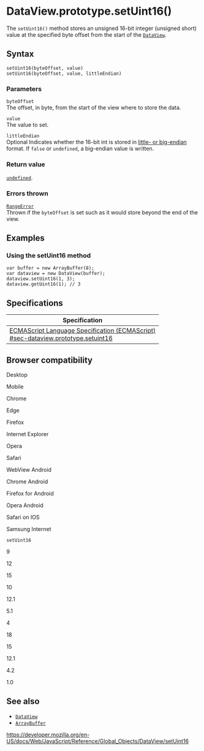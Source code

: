 # DataView.prototype.setUint16()

The `setUint16()` method stores an unsigned 16-bit integer (unsigned short) value at the specified byte offset from the start of the [`DataView`](../dataview).

## Syntax

    setUint16(byteOffset, value)
    setUint16(byteOffset, value, littleEndian)

### Parameters

`byteOffset`  
The offset, in byte, from the start of the view where to store the data.

`value`  
The value to set.

`littleEndian`  
<span class="badge inline optional">Optional</span> Indicates whether the 16-bit int is stored in [little- or big-endian](https://developer.mozilla.org/en-US/docs/Glossary/Endianness) format. If `false` or `undefined`, a big-endian value is written.

### Return value

[`undefined`](../undefined).

### Errors thrown

[`RangeError`](../rangeerror)  
Thrown if the `byteOffset` is set such as it would store beyond the end of the view.

## Examples

### Using the setUint16 method

    var buffer = new ArrayBuffer(8);
    var dataview = new DataView(buffer);
    dataview.setUint16(1, 3);
    dataview.getUint16(1); // 3

## Specifications

<table><thead><tr class="header"><th>Specification</th></tr></thead><tbody><tr class="odd"><td><a href="https://tc39.es/ecma262/#sec-dataview.prototype.setuint16">ECMAScript Language Specification (ECMAScript)<br />
<span class="small">#sec-dataview.prototype.setuint16</span></a></td></tr></tbody></table>

## Browser compatibility

Desktop

Mobile

Chrome

Edge

Firefox

Internet Explorer

Opera

Safari

WebView Android

Chrome Android

Firefox for Android

Opera Android

Safari on IOS

Samsung Internet

`setUint16`

9

12

15

10

12.1

5.1

4

18

15

12.1

4.2

1.0

## See also

-   [`DataView`](../dataview)
-   [`ArrayBuffer`](../arraybuffer)

<a href="https://developer.mozilla.org/en-US/docs/Web/JavaScript/Reference/Global_Objects/DataView/setUint16" class="_attribution-link">https://developer.mozilla.org/en-US/docs/Web/JavaScript/Reference/Global_Objects/DataView/setUint16</a>
